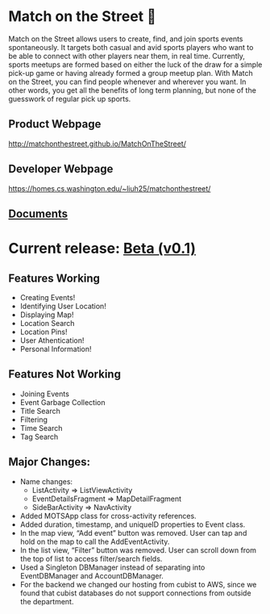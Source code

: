 # Match on the Street :football:
Match on the Street allows users to create, find, and join sports events spontaneously. It targets both casual and avid sports players who want to be able to connect with other players near them, in real time. Currently, sports meetups are formed based on either the luck of the draw for a simple pick-up game or having already formed a group meetup plan. With Match on the Street, you can find people whenever and wherever you want. In other words, you get all the benefits of long term planning, but none of the guesswork of regular pick up sports.

## Product Webpage
http://matchonthestreet.github.io/MatchOnTheStreet/

## Developer Webpage
https://homes.cs.washington.edu/~liuh25/matchonthestreet/

## [Documents](https://github.com/MatchOnTheStreet/Docs)

# Current release: [Beta (v0.1)](https://github.com/MatchOnTheStreet/MatchOnTheStreet/releases/tag/v0.1)
## Features Working
* Creating Events!
* Identifying User Location!
* Displaying Map!
* Location Search
* Location Pins!
* User Athentication!
* Personal Information!

## Features Not Working
* Joining Events
* Event Garbage Collection
* Title Search
* Filtering
* Time Search
* Tag Search

## Major Changes:
* Name changes:
  * ListActivity ⇒  ListViewActivity
  * EventDetailsFragment ⇒ MapDetailFragment
  * SideBarActivity ⇒ NavActivity
* Added MOTSApp class for cross-activity references.
* Added duration, timestamp, and uniqueID properties to Event class.
* In the map view, “Add event” button was removed. User can tap and hold on the map to call the AddEventActivity.
* In the list view, “Filter” button was removed. User can scroll down from the top of list to access filter/search fields.
* Used a Singleton DBManager instead of separating into EventDBManager and AccountDBManager.
* For the backend we changed our hosting from cubist to AWS, since we found that cubist databases do not support connections from outside the department.



